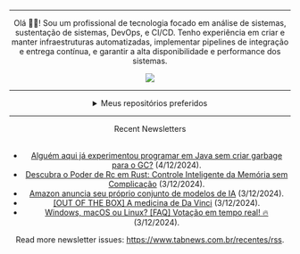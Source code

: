 <div align="center">
<hr>
<p>Olá 👋🏾! Sou um profissional de tecnologia focado em análise de sistemas, sustentação de sistemas, DevOps, e CI/CD. Tenho experiência em criar e manter infraestruturas automatizadas, implementar pipelines de integração e entrega contínua, e garantir a alta disponibilidade e performance dos sistemas.</p>
  <img src="https://media.giphy.com/media/yAGIvCiwPJn5C/giphy.gif">
<hr>
  <details>
  <summary>Meus repositórios preferidos</summary>
  <br />
  Alguns dos meus melhores repositórios:
  <br />
<br />
  <ul><li><a href=https://github.com/KubeNerd/aluratube target="_blank" rel="noopener noreferrer">KubeNerd/aluratube</a> (<b>0</b> ✨ and <b>0</b> 🍴): Aluratube - Desenvolvido durante a imersão React da Alura no final de 2022</li><li><a href=https://github.com/KubeNerd/nlw-ia target="_blank" rel="noopener noreferrer">KubeNerd/nlw-ia</a> (<b>0</b> ✨ and <b>0</b> 🍴): Projeto desenvolvido durante a NLW IA - Usando a API da OPENAI</li><li><a href=https://github.com/KubeNerd/nlw-journey-ia target="_blank" rel="noopener noreferrer">KubeNerd/nlw-journey-ia</a> (<b>0</b> ✨ and <b>0</b> 🍴): NLW IA - Agent de viagens usando python + langchain + GPT</li>
<li>More coming soon :).</li>
</ul>
  </details>
  <hr/>
    <summary>Recent Newsletters</summary>
  <br />
  <ul>
    <li><a href=https://www.tabnews.com.br/joascoder/alguem-aqui-ja-experimentou-programar-em-java-sem-criar-garbage-para-o-gc target="_blank" rel="noopener noreferrer">Alguém aqui já experimentou programar em Java sem criar garbage para o GC?</a> (4/12/2024).</li><li><a href=https://www.tabnews.com.br/ktfth/descubra-o-poder-de-rc-em-rust-controle-inteligente-da-memoria-sem-complicacao target="_blank" rel="noopener noreferrer">Descubra o Poder de Rc em Rust: Controle Inteligente da Memória sem Complicação</a> (3/12/2024).</li><li><a href=https://www.tabnews.com.br/NewsletterOficial/amazon-anuncia-seu-proprio-conjunto-de-modelos-de-ia target="_blank" rel="noopener noreferrer">Amazon anuncia seu próprio conjunto de modelos de IA</a> (3/12/2024).</li><li><a href=https://www.tabnews.com.br/eidoc/out-of-the-box-a-medicina-de-da-vinci target="_blank" rel="noopener noreferrer">[OUT OF THE BOX] A medicina de Da Vinci</a> (3/12/2024).</li><li><a href=https://www.tabnews.com.br/luandesignerfreelancer/windows-macos-ou-linux-faq-votacao-em-tempo-real target="_blank" rel="noopener noreferrer">Windows, macOS ou Linux? [FAQ] Votação em tempo real! 🔥</a> (3/12/2024).</li>
  </ul>
<p>Read more newsletter issues: <a href="https://www.tabnews.com.br/recentes/rss">https://www.tabnews.com.br/recentes/rss</a>.</p>
  </details>
